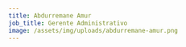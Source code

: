 ```yaml
---
title: Abdurremane Amur
job_title: Gerente Administrativo
image: /assets/img/uploads/abdurremane-amur.png
---
```


